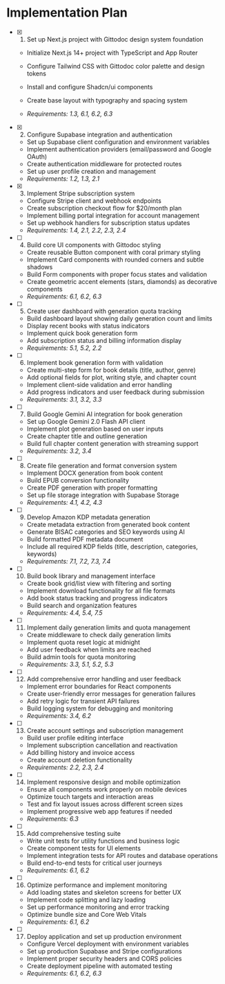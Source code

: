 # Implementation Plan

- [x] 1. Set up Next.js project with Gittodoc design system foundation



  - Initialize Next.js 14+ project with TypeScript and App Router
  - Configure Tailwind CSS with Gittodoc color palette and design tokens
  - Install and configure Shadcn/ui components
  - Create base layout with typography and spacing system


  - _Requirements: 1.3, 6.1, 6.2, 6.3_

- [x] 2. Configure Supabase integration and authentication

  - Set up Supabase client configuration and environment variables
  - Implement authentication providers (email/password and Google OAuth)
  - Create authentication middleware for protected routes
  - Set up user profile creation and management
  - _Requirements: 1.2, 1.3, 2.1_

- [x] 3. Implement Stripe subscription system




  - Configure Stripe client and webhook endpoints
  - Create subscription checkout flow for $20/month plan
  - Implement billing portal integration for account management
  - Set up webhook handlers for subscription status updates
  - _Requirements: 1.4, 2.1, 2.2, 2.3, 2.4_

- [ ] 4. Build core UI components with Gittodoc styling
  - Create reusable Button component with coral primary styling
  - Implement Card components with rounded corners and subtle shadows
  - Build Form components with proper focus states and validation
  - Create geometric accent elements (stars, diamonds) as decorative components
  - _Requirements: 6.1, 6.2, 6.3_

- [ ] 5. Create user dashboard with generation quota tracking
  - Build dashboard layout showing daily generation count and limits
  - Display recent books with status indicators
  - Implement quick book generation form
  - Add subscription status and billing information display
  - _Requirements: 5.1, 5.2, 2.2_

- [ ] 6. Implement book generation form with validation
  - Create multi-step form for book details (title, author, genre)
  - Add optional fields for plot, writing style, and chapter count
  - Implement client-side validation and error handling
  - Add progress indicators and user feedback during submission
  - _Requirements: 3.1, 3.2, 3.3_

- [ ] 7. Build Google Gemini AI integration for book generation
  - Set up Google Gemini 2.0 Flash API client
  - Implement plot generation based on user inputs
  - Create chapter title and outline generation
  - Build full chapter content generation with streaming support
  - _Requirements: 3.2, 3.4_

- [ ] 8. Create file generation and format conversion system
  - Implement DOCX generation from book content
  - Build EPUB conversion functionality
  - Create PDF generation with proper formatting
  - Set up file storage integration with Supabase Storage
  - _Requirements: 4.1, 4.2, 4.3_

- [ ] 9. Develop Amazon KDP metadata generation
  - Create metadata extraction from generated book content
  - Generate BISAC categories and SEO keywords using AI
  - Build formatted PDF metadata document
  - Include all required KDP fields (title, description, categories, keywords)
  - _Requirements: 7.1, 7.2, 7.3, 7.4_

- [ ] 10. Build book library and management interface
  - Create book grid/list view with filtering and sorting
  - Implement download functionality for all file formats
  - Add book status tracking and progress indicators
  - Build search and organization features
  - _Requirements: 4.4, 5.4, 7.5_

- [ ] 11. Implement daily generation limits and quota management
  - Create middleware to check daily generation limits
  - Implement quota reset logic at midnight
  - Add user feedback when limits are reached
  - Build admin tools for quota monitoring
  - _Requirements: 3.3, 5.1, 5.2, 5.3_

- [ ] 12. Add comprehensive error handling and user feedback
  - Implement error boundaries for React components
  - Create user-friendly error messages for generation failures
  - Add retry logic for transient API failures
  - Build logging system for debugging and monitoring
  - _Requirements: 3.4, 6.2_

- [ ] 13. Create account settings and subscription management
  - Build user profile editing interface
  - Implement subscription cancellation and reactivation
  - Add billing history and invoice access
  - Create account deletion functionality
  - _Requirements: 2.2, 2.3, 2.4_

- [ ] 14. Implement responsive design and mobile optimization
  - Ensure all components work properly on mobile devices
  - Optimize touch targets and interaction areas
  - Test and fix layout issues across different screen sizes
  - Implement progressive web app features if needed
  - _Requirements: 6.3_

- [ ] 15. Add comprehensive testing suite
  - Write unit tests for utility functions and business logic
  - Create component tests for UI elements
  - Implement integration tests for API routes and database operations
  - Build end-to-end tests for critical user journeys
  - _Requirements: 6.1, 6.2_

- [ ] 16. Optimize performance and implement monitoring
  - Add loading states and skeleton screens for better UX
  - Implement code splitting and lazy loading
  - Set up performance monitoring and error tracking
  - Optimize bundle size and Core Web Vitals
  - _Requirements: 6.1, 6.2_

- [ ] 17. Deploy application and set up production environment
  - Configure Vercel deployment with environment variables
  - Set up production Supabase and Stripe configurations
  - Implement proper security headers and CORS policies
  - Create deployment pipeline with automated testing
  - _Requirements: 6.1, 6.2, 6.3_